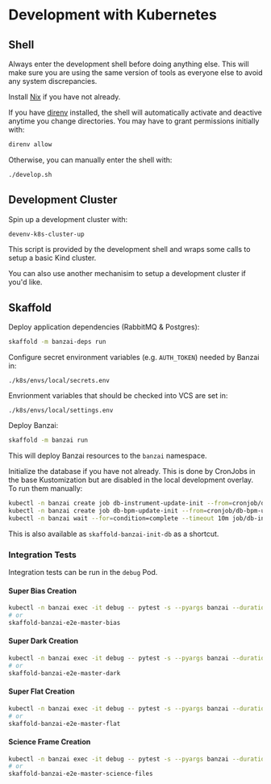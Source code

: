 # Development with Kubernetes

## Shell

Always enter the development shell before doing anything else. This will make
sure you are using the same version of tools as everyone else to avoid any
system discrepancies.

Install [Nix](https://github.com/LCOGT/public-wiki/wiki/Install-Nix) if you have
not already.

If you have [direnv](https://github.com/LCOGT/public-wiki/wiki/Install-direnv)
installed, the shell will automatically activate and deactive anytime you change
directories. You may have to grant permissions initially with:

```sh
direnv allow
```

Otherwise, you can manually enter the shell with:

```sh
./develop.sh
```

## Development Cluster

Spin up a development cluster with:

```sh
devenv-k8s-cluster-up
```

This script is provided by the development shell and wraps some calls to setup
a basic Kind cluster.

You can also use another mechanisim to setup a development cluster if you'd like.


## Skaffold

Deploy application dependencies (RabbitMQ & Postgres):

```sh
skaffold -m banzai-deps run
```

Configure secret environment variables (e.g. `AUTH_TOKEN`) needed by Banzai in:

```file
./k8s/envs/local/secrets.env
```

Envrionment variables that should be checked into VCS are set in:

```file
./k8s/envs/local/settings.env
```

Deploy Banzai:

```sh
skaffold -m banzai run
```

This will deploy Banzai resources to the `banzai` namespace.

Initialize the database if you have not already. This is done by CronJobs in the
base Kustomization but are disabled in the local development overlay.
To run them manually:

```sh
kubectl -n banzai create job db-instrument-update-init --from=cronjob/db-instrument-update
kubectl -n banzai create job db-bpm-update-init --from=cronjob/db-bpm-update
kubectl -n banzai wait --for=condition=complete --timeout 10m job/db-instrument-update-init job/db-bpm-update-init
```

This is also available as `skaffold-banzai-init-db` as a shortcut.

### Integration Tests

Integration tests can be run in the `debug` Pod.


#### Super Bias Creation

```sh
kubectl -n banzai exec -it debug -- pytest -s --pyargs banzai --durations=0 -m master_bias
# or
skaffold-banzai-e2e-master-bias
```

#### Super Dark Creation

```sh
kubectl -n banzai exec -it debug -- pytest -s --pyargs banzai --durations=0 -m master_dark
# or
skaffold-banzai-e2e-master-dark
```

#### Super Flat Creation

```sh
kubectl -n banzai exec -it debug -- pytest -s --pyargs banzai --durations=0 -m master_flat
# or
skaffold-banzai-e2e-master-flat
```

#### Science Frame Creation

```sh
kubectl -n banzai exec -it debug -- pytest -s --pyargs banzai --durations=0 -m science_files
# or
skaffold-banzai-e2e-master-science-files
```
